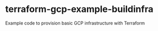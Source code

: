 # terraform-gcp-example-buildinfra
Example code to provision basic GCP infrastructure with Terraform 
